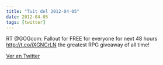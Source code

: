 ```yaml
---
title: "Tuit del 2012-04-05"
date: 2012-04-05
tags: [twitter]
---
```


RT @GOGcom: Fallout for FREE for everyone for next 48 hours http://t.co/iXGNCrLN the greatest RPG giveaway of all time!



[Ver en Twitter](https://twitter.com/i/web/status/188011610617556992)
